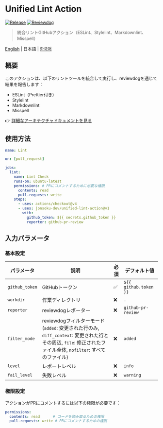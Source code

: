 # Unified Lint Action

[![Release](https://github.com/jonsoku-dev/unified-lint-action/workflows/Release/badge.svg)](https://github.com/jonsoku-dev/unified-lint-action/releases)
[![Reviewdog](https://github.com/jonsoku-dev/unified-lint-action/workflows/Reviewdog/badge.svg)](https://github.com/jonsoku-dev/unified-lint-action/actions?query=workflow%3AReviewdog)

> 統合リントGitHubアクション（ESLint、Stylelint、Markdownlint、Misspell）

[English](./README.en.md) | 日本語 | [한국어](./README.md)

## 概要

このアクションは、以下のリントツールを統合して実行し、reviewdogを通じて結果を報告します：

- ESLint（Prettier付き）
- Stylelint
- Markdownlint
- Misspell

👉 [詳細なアーキテクチャドキュメントを見る](./アーキテクチャ.md)

## 使用方法

```yaml
name: Lint

on: [pull_request]

jobs:
  lint:
    name: Lint Check
    runs-on: ubuntu-latest
    permissions: # PRにコメントするために必要な権限
      contents: read
      pull-requests: write
    steps:
      - uses: actions/checkout@v4
      - uses: jonsoku-dev/unified-lint-action@v1
        with:
          github_token: ${{ secrets.github_token }}
          reporter: github-pr-review
```

## 入力パラメータ

### 基本設定

| パラメータ | 説明 | 必須 | デフォルト値 |
|------------|------|------|--------------|
| `github_token` | GitHubトークン | ✅ | `${{ github.token }}` |
| `workdir` | 作業ディレクトリ | ❌ | `.` |
| `reporter` | reviewdogレポーター | ❌ | `github-pr-review` |
| `filter_mode` | reviewdogフィルターモード (`added`: 変更された行のみ, `diff_context`: 変更された行とその周辺, `file`: 修正されたファイル全体, `nofilter`: すべてのファイル) | ❌ | `added` |
| `level` | レポートレベル | ❌ | `info` |
| `fail_level` | 失敗レベル | ❌ | `warning` |

### 権限設定

アクションがPRにコメントするには以下の権限が必要です：

```yaml
permissions:
  contents: read      # コードを読み取るための権限
  pull-requests: write # PRにコメントするための権限
```